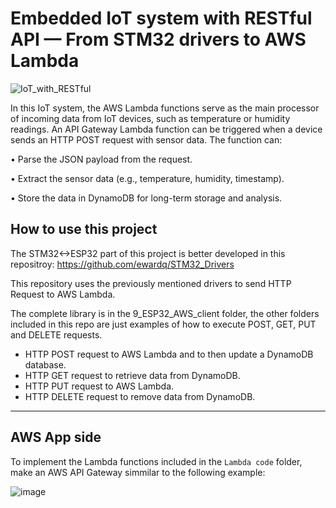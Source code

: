 # Embedded IoT system with RESTful API — From STM32 drivers to AWS Lambda 

![IoT_with_RESTful](https://github.com/user-attachments/assets/a1c34c7b-0677-4fec-adbd-b4e79e4bde2c)

In this IoT system, the AWS Lambda functions serve as the main processor of incoming data from IoT devices, such as temperature or humidity readings. An API Gateway Lambda function can be triggered when a device sends an HTTP POST request with sensor data. The function can:

• Parse the JSON payload from the request.

• Extract the sensor data (e.g., temperature, humidity, timestamp).

• Store the data in DynamoDB for long-term storage and analysis.

## How to use this project
The STM32<->ESP32 part of this project is better developed in this repositroy: https://github.com/ewardq/STM32_Drivers

This repository uses the previously mentioned drivers to send HTTP Request to AWS Lambda.

The complete library is in the 9_ESP32_AWS_client folder, the other folders included in this repo are just examples of how to execute POST, GET, PUT and DELETE requests.

- HTTP POST request to AWS Lambda and to then update a DynamoDB database.
- HTTP GET request to retrieve data from DynamoDB.
- HTTP PUT request to AWS Lambda.
- HTTP DELETE request to remove data from DynamoDB.

---
## AWS App side
To implement the Lambda functions included in the ```Lambda code``` folder, make an AWS API Gateway simmilar to the following example:


![image](https://github.com/user-attachments/assets/58a64ff8-09f8-40f8-afdf-60bbfbd1baa5)
